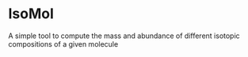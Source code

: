# IsoMol
A simple tool to compute the mass and abundance of different isotopic compositions of a given molecule
